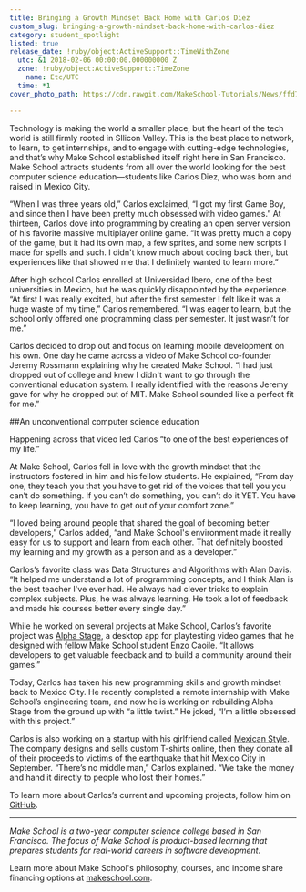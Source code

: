 ```yaml
---
title: Bringing a Growth Mindset Back Home with Carlos Diez
custom_slug: bringing-a-growth-mindset-back-home-with-carlos-diez
category: student_spotlight
listed: true
release_date: !ruby/object:ActiveSupport::TimeWithZone
  utc: &1 2018-02-06 00:00:00.000000000 Z
  zone: !ruby/object:ActiveSupport::TimeZone
    name: Etc/UTC
  time: *1
cover_photo_path: https://cdn.rawgit.com/MakeSchool-Tutorials/News/ffd7e0943577300ad6d143700758ecfa73ac6bdc//4ec5c894-2c7e-4305-b334-390d86856197/cover_photo.jpeg

---
```

Technology is making the world a smaller place, but the heart of the tech world is still firmly rooted in SIlicon Valley. This is the best place to network, to learn, to get internships, and to engage with cutting-edge technologies, and that’s why Make School established itself right here in San Francisco. Make School attracts students from all over the world looking for the best computer science education―students like Carlos Diez, who was born and raised in Mexico City.

“When I was three years old,” Carlos exclaimed, “I got my first Game Boy, and since then I have been pretty much obsessed with video games.” At thirteen, Carlos dove into programming by creating an open server version of his favorite massive multiplayer online game. “It was pretty much a copy of the game, but it had its own map, a few sprites, and some new scripts I made for spells and such. I didn't know much about coding back then, but experiences like that showed me that I definitely wanted to learn more.” 

After high school Carlos enrolled at Universidad Ibero, one of the best universities in Mexico, but he was quickly disappointed by the experience. “At first I was really excited, but after the first semester I felt like it was a huge waste of my time,” Carlos remembered. “I was eager to learn, but the school only offered one programming class per semester. It just wasn’t for me.”

Carlos decided to drop out and focus on learning mobile development on his own. One day he came across a video of Make School co-founder Jeremy Rossmann explaining why he created Make School. “I had just dropped out of college and knew I didn't want to go through the conventional education system. I really identified with the reasons Jeremy gave for why he dropped out of MIT. Make School sounded like a perfect fit for me.”


##An unconventional computer science education


Happening across that video led Carlos “to one of the best experiences of my life.”

At Make School, Carlos fell in love with the growth mindset that the instructors fostered in him and his fellow students. He explained, “From day one, they teach you that you have to get rid of the voices that tell you you can’t do something. If you can’t do something, you can’t do it YET. You have to keep learning, you have to get out of your comfort zone.”

“I loved being around people that shared the goal of becoming better developers,” Carlos added, “and Make School's environment made it really easy for us to support and learn from each other. That definitely boosted my learning and my growth as a person and as a developer.”

Carlos’s favorite class was Data Structures and Algorithms with Alan Davis. “It helped me understand a lot of programming concepts, and I think Alan is the best teacher I've ever had. He always had clever tricks to explain complex subjects. Plus, he was always learning. He took a lot of feedback and made his courses better every single day.”

While he worked on several projects at Make School, Carlos’s favorite project was [Alpha Stage](https://github.com/cdiezmoran/AlphaStage-desktop), a desktop app for playtesting video games that he designed with fellow Make School student Enzo Caoile. “It allows developers to get valuable feedback and to build a community around their games.”

Today, Carlos has taken his new programming skills and growth mindset back to Mexico City. He recently completed a remote internship with Make School’s engineering team, and now he is working on rebuilding Alpha Stage from the ground up with “a little twist.” He joked, “I’m a little obsessed with this project.”

Carlos is also working on a startup with his girlfriend called [Mexican Style](http://www.mexicanstyle.mx/). The company designs and sells custom T-shirts online, then they donate all of their proceeds to victims of the earthquake that hit Mexico City in September. “There’s no middle man,” Carlos explained. “We take the money and hand it directly to people who lost their homes.”

To learn more about Carlos’s current and upcoming projects, follow him on [GitHub](https://github.com/cdiezmoran).

* * * * *

*Make School is a two-year computer science college based in San Francisco. The focus of Make School is product-based learning that prepares students for real-world careers in software development.*

Learn more about Make School's philosophy, courses, and income share financing options at [makeschool.com](https://www.makeschool.com/?utm_source=medium&utm_medium=social&utm_campaign=medium-student-spotlight-uchenna-aguocha&utm_content=).
